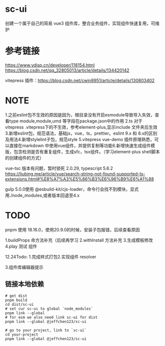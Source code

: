# sc-ui

创建一个属于自己的简易 vue3 组件库，整合业务组件，实现组件快速复用，可维护

# 参考链接

https://www.ydisp.cn/developer/118154.html
https://blog.csdn.net/qq_32805013/article/details/134420142

vitepress 插件：https://blog.csdn.net/cwin8951/article/details/130803402

# NOTE

1.之前eslint包不生效的原因是因为，根目录没有开启esmodule导致导入失效，查看type module,module,umd 等字段在package.json中的作用
2.ts 对于 vitepress .vitepress下的不生效，参考element-plus,显示include 文件夹后生效3.新增eslint包，规范语法，基础js，vue，ts，prettier。eslint 9.x 和 8.x的区别及用法4.新增stylelint子包，规范style
5.vitepress vue-demo 插件原理熟悉，可以直接在markdown 中使用vue组件，并提供复制等功能6.新增快速生成组件模版，包含检测是否有重复组件，生成sfc，tsx组件。（学习element-plus shell脚本的创建组件的方式）

vue-tsc 版本有问题，暂时锁死 2.0.29, typescript 5.6.2 https://liubing.me/article/vue/search-string-not-found-supported-ts-extensions.html#%E8%A7%A3%E5%86%B3%E6%96%B9%E6%A1%88

gulp 5.0.0使用 @esbuild-kit/cjs-loader，命令行会找不到模块，显式用./node_modules,或者版本回退至4.x

# TODO

pnpm 使用 18.16.0，使用20.9.0的时候，安装子包报错，后续查看原因

1.buildProps 命方法补充（后续再学习
2.withInstall 方法补充 3.生成模板修改
4.play 测试 组件

12.24Todo: 1.完成样式打包2.实现组件 resolver

3.组件库编辑器提示

## 链接本地依赖

```shell
# get dist
pnpm build
cd dist/sc-ui
# set cur sc-ui to global `node_modules`
pnpm link --global
# for esm we also need link sc-ui for dist
pnpm link --global @jeffchen123/sc-ui

# go to your project, link to `sc-ui`
cd your-project
pnpm link --global @jeffchen123/sc-ui
```
